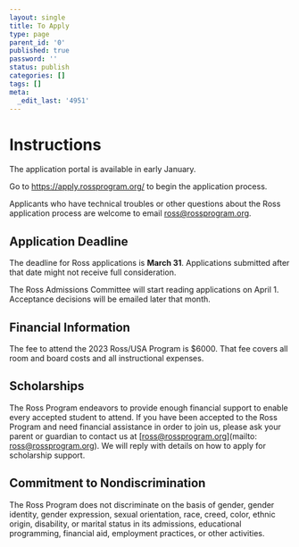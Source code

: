 ```yaml
---
layout: single
title: To Apply
type: page
parent_id: '0'
published: true
password: ''
status: publish
categories: []
tags: []
meta:
  _edit_last: '4951'
---
```


# Instructions

The application portal is available in early January.

Go to <a href="https://apply.rossprogram.org/">https://apply.rossprogram.org/</a> to begin the application process.

Applicants who have technical troubles or other questions about the Ross 
application process are welcome to email 
<a href="mailto:ross@rossprogram.org">ross@rossprogram.org</a>.

## Application Deadline
  
The deadline for Ross applications is **March 31**. Applications submitted 
after that date might not receive full consideration.

The Ross Admissions Committee will start reading applications on April 1.  Acceptance
decisions will be emailed later that month.
  

## Financial Information

The fee to attend the 2023 Ross/USA Program is $6000. That fee covers 
all room and board costs and all instructional expenses. 

## Scholarships

The Ross Program endeavors to provide enough financial support to
enable every accepted student to attend. If you have been accepted to
the Ross Program and need financial assistance in order to join us,
please ask your parent or guardian to contact us at
[ross@rossprogram.org](mailto: ross@rossprogram.org). We will reply
with details on how to apply for scholarship support.

## Commitment to Nondiscrimination

The Ross Program does not discriminate on the basis of gender, gender
identity, gender expression, sexual orientation, race, creed, color,
ethnic origin, disability, or marital status in its admissions,
educational programming, financial aid, employment practices, or other
activities.


